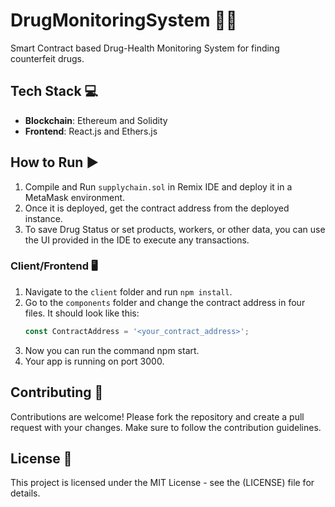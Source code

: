 # DrugMonitoringSystem 🏥💊

Smart Contract based Drug-Health Monitoring System for finding counterfeit drugs.

## Tech Stack 💻

- **Blockchain**: Ethereum and Solidity
- **Frontend**: React.js and Ethers.js

## How to Run ▶️

1. Compile and Run `supplychain.sol` in Remix IDE and deploy it in a MetaMask environment.
2. Once it is deployed, get the contract address from the deployed instance.
3. To save Drug Status or set products, workers, or other data, you can use the UI provided in the IDE to execute any transactions.

### Client/Frontend 🖥️

1. Navigate to the `client` folder and run `npm install`.
2. Go to the `components` folder and change the contract address in four files.
   It should look like this:
   ```javascript
   const ContractAddress = '<your_contract_address>';
3. Now you can run the command npm start.
4. Your app is running on port 3000.

## Contributing 🤝

Contributions are welcome! Please fork the repository and create a pull request with your changes. Make sure to follow the contribution guidelines.

## License 📝

This project is licensed under the MIT License - see the (LICENSE) file for details.
